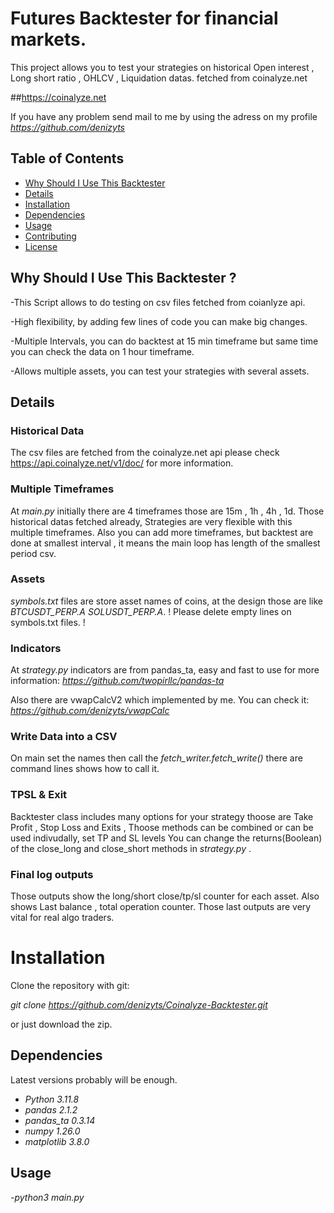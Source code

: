 # Futures Backtester for financial markets.

This project allows you to test your strategies on historical Open interest , Long short ratio , 
OHLCV , Liquidation datas. fetched from coinalyze.net 

##https://coinalyze.net

If you have any problem send mail to me by using the adress on my profile
*https://github.com/denizyts*

## Table of Contents

- [Why Should I Use This Backtester](#Why)
- [Details](#Details)
- [Installation](#Installation)
- [Dependencies](#Dependencies)
- [Usage](#usage)
- [Contributing](#contributing)
- [License](#license)


## Why Should I Use This Backtester ?
-This Script allows to do testing on csv files fetched from coianlyze api.
  
-High flexibility, by adding few lines of code you can make big changes.

-Multiple Intervals, you can do backtest at 15 min timeframe but same time you can check the data on 1 hour timeframe.

-Allows multiple assets, you can test your strategies with several assets.

## Details

### Historical Data
The csv files are fetched from the coinalyze.net api please check https://api.coinalyze.net/v1/doc/ for more information.

### Multiple Timeframes
At *main.py* initially there are 4 timeframes those are 15m , 1h , 4h , 1d. Those historical datas fetched already, Strategies are very flexible with this multiple timeframes.
Also you can add more timeframes, but backtest are done at smallest interval , it means the main loop has length of the smallest period csv.

### Assets
*symbols.txt* files are store asset names of coins, at the design those are like *BTCUSDT_PERP.A* *SOLUSDT_PERP.A*. 
! Please delete empty lines on symbols.txt files. !

### Indicators
At *strategy.py* indicators are from pandas_ta, easy and fast to use for more information:
*https://github.com/twopirllc/pandas-ta*

Also there are vwapCalcV2 which implemented by me. You can check it:
*https://github.com/denizyts/vwapCalc*

### Write Data into a CSV
On main set the names then call the *fetch_writer.fetch_write()* there are command lines shows how to call it.

### TPSL & Exit
Backtester class includes many options for your strategy thoose are Take Profit , Stop Loss and Exits , Thoose methods can be combined or can be used indivudally, set TP and SL levels 
You can change the returns(Boolean) of the close_long and close_short methods in *strategy.py* .

### Final log outputs
Those outputs show the long/short close/tp/sl counter for each asset. Also shows Last balance , total operation counter. 
Those last outputs are very vital for real algo traders.

# Installation

Clone the repository with git:

*git clone https://github.com/denizyts/Coinalyze-Backtester.git*

or just download the zip.

## Dependencies
Latest versions probably will be enough.

- *Python 3.11.8*
- *pandas 2.1.2*
- *pandas_ta 0.3.14*
- *numpy 1.26.0*
- *matplotlib 3.8.0*

## Usage
*-python3 main.py*







